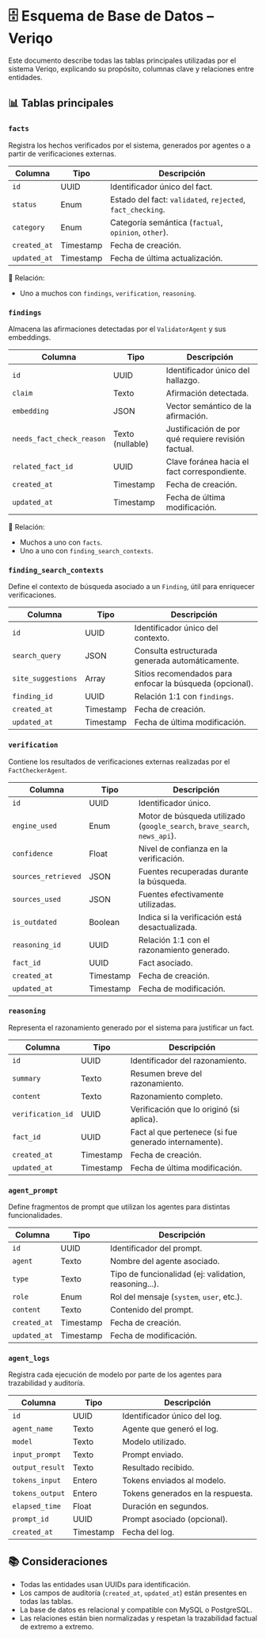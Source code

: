 # 🗄️ Esquema de Base de Datos – Veriqo

Este documento describe todas las tablas principales utilizadas por el sistema Veriqo, explicando su propósito, columnas clave y relaciones entre entidades.

## 📊 Tablas principales

### `facts`

Registra los hechos verificados por el sistema, generados por agentes o a partir de verificaciones externas.

| Columna      | Tipo      | Descripción                                                |
| ------------ | --------- | ---------------------------------------------------------- |
| `id`         | UUID      | Identificador único del fact.                              |
| `status`     | Enum      | Estado del fact: `validated`, `rejected`, `fact_checking`. |
| `category`   | Enum      | Categoría semántica (`factual`, `opinion`, `other`).       |
| `created_at` | Timestamp | Fecha de creación.                                         |
| `updated_at` | Timestamp | Fecha de última actualización.                             |

🔁 Relación:

- Uno a muchos con `findings`, `verification`, `reasoning`.

### `findings`

Almacena las afirmaciones detectadas por el `ValidatorAgent` y sus embeddings.

| Columna                   | Tipo             | Descripción                                         |
| ------------------------- | ---------------- | --------------------------------------------------- |
| `id`                      | UUID             | Identificador único del hallazgo.                   |
| `claim`                   | Texto            | Afirmación detectada.                               |
| `embedding`               | JSON             | Vector semántico de la afirmación.                  |
| `needs_fact_check_reason` | Texto (nullable) | Justificación de por qué requiere revisión factual. |
| `related_fact_id`         | UUID             | Clave foránea hacia el fact correspondiente.        |
| `created_at`              | Timestamp        | Fecha de creación.                                  |
| `updated_at`              | Timestamp        | Fecha de última modificación.                       |

🔁 Relación:

- Muchos a uno con `facts`.
- Uno a uno con `finding_search_contexts`.

### `finding_search_contexts`

Define el contexto de búsqueda asociado a un `Finding`, útil para enriquecer verificaciones.

| Columna            | Tipo      | Descripción                                              |
| ------------------ | --------- | -------------------------------------------------------- |
| `id`               | UUID      | Identificador único del contexto.                        |
| `search_query`     | JSON      | Consulta estructurada generada automáticamente.          |
| `site_suggestions` | Array     | Sitios recomendados para enfocar la búsqueda (opcional). |
| `finding_id`       | UUID      | Relación 1:1 con `findings`.                             |
| `created_at`       | Timestamp | Fecha de creación.                                       |
| `updated_at`       | Timestamp | Fecha de última modificación.                            |

### `verification`

Contiene los resultados de verificaciones externas realizadas por el `FactCheckerAgent`.

| Columna             | Tipo      | Descripción                                                                |
| ------------------- | --------- | -------------------------------------------------------------------------- |
| `id`                | UUID      | Identificador único.                                                       |
| `engine_used`       | Enum      | Motor de búsqueda utilizado (`google_search`, `brave_search`, `news_api`). |
| `confidence`        | Float     | Nivel de confianza en la verificación.                                     |
| `sources_retrieved` | JSON      | Fuentes recuperadas durante la búsqueda.                                   |
| `sources_used`      | JSON      | Fuentes efectivamente utilizadas.                                          |
| `is_outdated`       | Boolean   | Indica si la verificación está desactualizada.                             |
| `reasoning_id`      | UUID      | Relación 1:1 con el razonamiento generado.                                 |
| `fact_id`           | UUID      | Fact asociado.                                                             |
| `created_at`        | Timestamp | Fecha de creación.                                                         |
| `updated_at`        | Timestamp | Fecha de modificación.                                                     |

### `reasoning`

Representa el razonamiento generado por el sistema para justificar un fact.

| Columna           | Tipo      | Descripción                                           |
| ----------------- | --------- | ----------------------------------------------------- |
| `id`              | UUID      | Identificador del razonamiento.                       |
| `summary`         | Texto     | Resumen breve del razonamiento.                       |
| `content`         | Texto     | Razonamiento completo.                                |
| `verification_id` | UUID      | Verificación que lo originó (si aplica).              |
| `fact_id`         | UUID      | Fact al que pertenece (si fue generado internamente). |
| `created_at`      | Timestamp | Fecha de creación.                                    |
| `updated_at`      | Timestamp | Fecha de última modificación.                         |

### `agent_prompt`

Define fragmentos de prompt que utilizan los agentes para distintas funcionalidades.

| Columna      | Tipo      | Descripción                                           |
| ------------ | --------- | ----------------------------------------------------- |
| `id`         | UUID      | Identificador del prompt.                             |
| `agent`      | Texto     | Nombre del agente asociado.                           |
| `type`       | Texto     | Tipo de funcionalidad (ej: validation, reasoning...). |
| `role`       | Enum      | Rol del mensaje (`system`, `user`, etc.).             |
| `content`    | Texto     | Contenido del prompt.                                 |
| `created_at` | Timestamp | Fecha de creación.                                    |
| `updated_at` | Timestamp | Fecha de modificación.                                |

### `agent_logs`

Registra cada ejecución de modelo por parte de los agentes para trazabilidad y auditoría.

| Columna         | Tipo      | Descripción                       |
| --------------- | --------- | --------------------------------- |
| `id`            | UUID      | Identificador único del log.      |
| `agent_name`    | Texto     | Agente que generó el log.         |
| `model`         | Texto     | Modelo utilizado.                 |
| `input_prompt`  | Texto     | Prompt enviado.                   |
| `output_result` | Texto     | Resultado recibido.               |
| `tokens_input`  | Entero    | Tokens enviados al modelo.        |
| `tokens_output` | Entero    | Tokens generados en la respuesta. |
| `elapsed_time`  | Float     | Duración en segundos.             |
| `prompt_id`     | UUID      | Prompt asociado (opcional).       |
| `created_at`    | Timestamp | Fecha del log.                    |

## 📚 Consideraciones

- Todas las entidades usan UUIDs para identificación.
- Los campos de auditoría (`created_at`, `updated_at`) están presentes en todas las tablas.
- La base de datos es relacional y compatible con MySQL o PostgreSQL.
- Las relaciones están bien normalizadas y respetan la trazabilidad factual de extremo a extremo.
